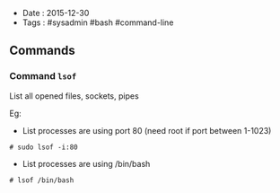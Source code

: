 - Date : 2015-12-30
- Tags : #sysadmin #bash #command-line


## Commands

### Command `lsof`

List all opened files, sockets, pipes

Eg: 

- List processes are using port 80 (need root if port between 1-1023)

```shell
# sudo lsof -i:80
```

- List processes are using /bin/bash

```shell
# lsof /bin/bash
```

